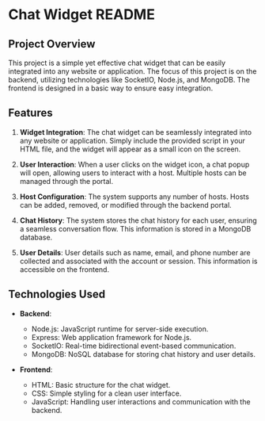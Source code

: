 # Chat Widget README

## Project Overview

This project is a simple yet effective chat widget that can be easily integrated into any website or application. The focus of this project is on the backend, utilizing technologies like SocketIO, Node.js, and MongoDB. The frontend is designed in a basic way to ensure easy integration.

## Features

1. **Widget Integration**: The chat widget can be seamlessly integrated into any website or application. Simply include the provided script in your HTML file, and the widget will appear as a small icon on the screen.

2. **User Interaction**: When a user clicks on the widget icon, a chat popup will open, allowing users to interact with a host. Multiple hosts can be managed through the portal.

3. **Host Configuration**: The system supports any number of hosts. Hosts can be added, removed, or modified through the backend portal.

4. **Chat History**: The system stores the chat history for each user, ensuring a seamless conversation flow. This information is stored in a MongoDB database.

5. **User Details**: User details such as name, email, and phone number are collected and associated with the account or session. This information is accessible on the frontend.

## Technologies Used

- **Backend**:
  - Node.js: JavaScript runtime for server-side execution.
  - Express: Web application framework for Node.js.
  - SocketIO: Real-time bidirectional event-based communication.
  - MongoDB: NoSQL database for storing chat history and user details.

- **Frontend**:
  - HTML: Basic structure for the chat widget.
  - CSS: Simple styling for a clean user interface.
  - JavaScript: Handling user interactions and communication with the backend.


